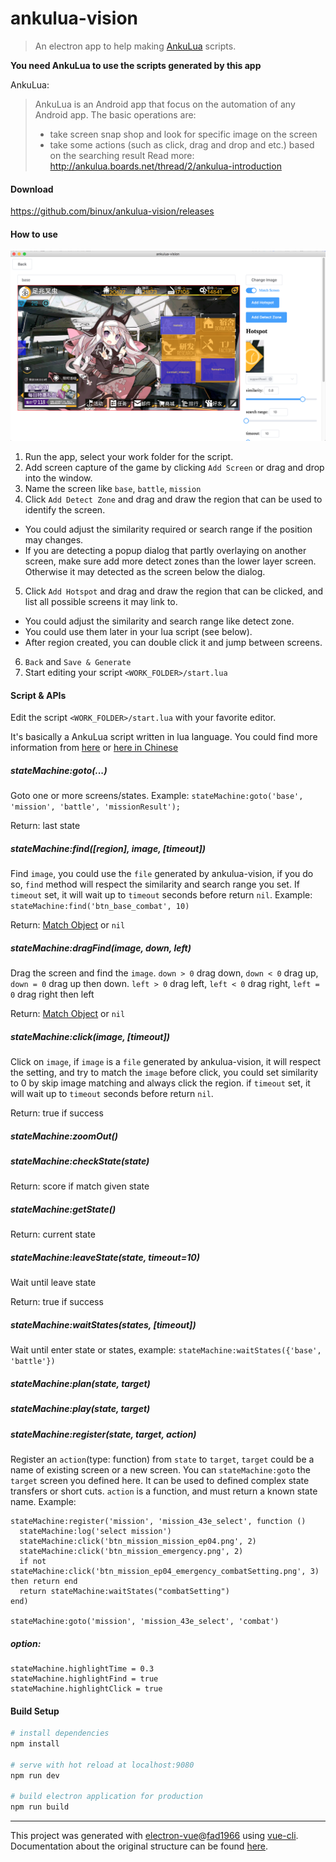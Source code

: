 # ankulua-vision

> An electron app to help making [AnkuLua](https://play.google.com/store/apps/details?id=com.appautomatic.ankulua.trial) scripts.

**You need AnkuLua to use the scripts generated by this app**

AnkuLua:
> AnkuLua is an Android app that focus on the automation of any Android app.
> The basic operations are:
>   * take screen snap shop and look for specific image on the screen 
>   * take some actions (such as click, drag and drop and etc.) based on the searching result
Read more: http://ankulua.boards.net/thread/2/ankulua-introduction

#### Download

https://github.com/binux/ankulua-vision/releases

#### How to use

![screenshot](static/Screenshot.png)

1. Run the app, select your work folder for the script.
2. Add screen capture of the game by clicking `Add Screen` or drag and drop into the window.
3. Name the screen like `base`, `battle`, `mission`
4. Click `Add Detect Zone` and drag and draw the region that can be used to identify the screen.
  * You could adjust the similarity required or search range if the position may changes.
  * If you are detecting a popup dialog that partly overlaying on another screen, make sure add more detect zones than the lower layer screen. Otherwise it may detected as the screen below the dialog.
5. Click `Add Hotspot` and drag and draw the region that can be clicked, and list all possible screens it may link to.
  * You could adjust the similarity and search range like detect zone.
  * You could use them later in your lua script (see below).
  * After region created, you can double click it and jump between screens.
6. `Back` and `Save & Generate`
7. Start editing your script `<WORK_FOLDER>/start.lua`

#### Script & APIs

Edit the script `<WORK_FOLDER>/start.lua` with your favorite editor.

It's basically a AnkuLua script written in lua language. You could find more information from [here](http://ankulua.boards.net/thread/2/ankulua-introduction) or [here in Chinese](http://ankulua-tw.boards.net/thread/2/ankulua)

##### stateMachine:goto(...)

Goto one or more screens/states. Example: `stateMachine:goto('base', 'mission', 'battle', 'missionResult');`

Return: last state

##### stateMachine:find([region], image, [timeout])

Find `image`, you could use the `file` generated by ankulua-vision, if you do so, `find` method will respect the similarity and search range you set. If `timeout` set, it will wait up to `timeout` seconds before return `nil`. Example: `stateMachine:find('btn_base_combat', 10)`

Return: [Match Object](http://ankulua.boards.net/thread/6/objects-methods-introduction-sikuli-compatible) or `nil`

##### stateMachine:dragFind(image, down, left)

Drag the screen and find the `image`. `down > 0` drag down, `down < 0` drag up, `down = 0` drag up then down. `left > 0` drag left, `left < 0` drag right, `left = 0` drag right then left

Return: [Match Object](http://ankulua.boards.net/thread/6/objects-methods-introduction-sikuli-compatible) or `nil`

##### stateMachine:click(image, [timeout])

Click on `image`, if `image` is a `file` generated by ankulua-vision, it will respect the setting, and try to match the `image` before click, you could set similarity to 0 by skip image matching and always click the region. if `timeout` set, it will wait up to `timeout` seconds before return `nil`.

Return: true if success

##### stateMachine:zoomOut()

##### stateMachine:checkState(state)

Return: score if match given state

##### stateMachine:getState()

Return: current state

##### stateMachine:leaveState(state, timeout=10)

Wait until leave state

Return: true if success

##### stateMachine:waitStates(states, [timeout])

Wait until enter state or states, example: `stateMachine:waitStates({'base', 'battle'})`

##### stateMachine:plan(state, target)
##### stateMachine:play(state, target)

##### stateMachine:register(state, target, action)

Register an `action`(type: function) from `state` to `target`, `target` could be a name of existing screen or a new screen. You can `stateMachine:goto` the `target` screen you defined here. It can be used to defined complex state transfers or short cuts. `action` is a function, and must return a known state name. Example:

```
stateMachine:register('mission', 'mission_43e_select', function ()
  stateMachine:log('select mission')
  stateMachine:click('btn_mission_mission_ep04.png', 2)
  stateMachine:click('btn_mission_emergency.png', 2)
  if not stateMachine:click('btn_mission_ep04_emergency_combatSetting.png', 3) then return end
  return stateMachine:waitStates("combatSetting")
end)

stateMachine:goto('mission', 'mission_43e_select', 'combat')
```

##### option: 

```
stateMachine.highlightTime = 0.3
stateMachine.highlightFind = true
stateMachine.highlightClick = true
```


#### Build Setup

``` bash
# install dependencies
npm install

# serve with hot reload at localhost:9080
npm run dev

# build electron application for production
npm run build
```

---

This project was generated with [electron-vue](https://github.com/SimulatedGREG/electron-vue)@[fad1966](https://github.com/SimulatedGREG/electron-vue/tree/fad1966ffb4b7f27639e224bbbebf349f7ef7d8a) using [vue-cli](https://github.com/vuejs/vue-cli). Documentation about the original structure can be found [here](https://simulatedgreg.gitbooks.io/electron-vue/content/index.html).
